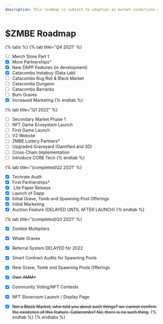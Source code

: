 ```yaml
---
description: This roadmap is subject to adaption as market conditions are always changing.
---
```


# $ZMBE Roadmap

{% tabs %}
{% tab title="Q4 2021" %}
* [ ] Merch Store Part 1
* [x] More Partnerships\*
* [x] New DAPP Features (in development)
* [x] Catacombs Instabuy (Data Lab)
* [ ] Catacombs Rug Roll & Black Market
* [ ] Catacombs Dungeon
* [ ] Catacombs Barracks
* [ ] Burn Graves
* [x] Increased Marketing
{% endtab %}

{% tab title="Q1 2022" %}
* [ ] Secondary Market Phase 1
* [ ] NFT Game Ecosystem Launch
* [ ] First Game Launch
* [ ] V2 Website
* [ ] ZMBE Lottery Partners\*
* [ ] Upgraded Graveyard (Gamified and 3D)
* [ ] Cross-Chain Implementation
* [ ] Introduce CORE Tech
{% endtab %}

{% tab title="(completed)Q2 2021" %}
* [x] Techrate Audit
* [x] First Partnerships\*
* [x] &#x20;Lite Paper Release
* [x] Launch of Dapp
* [x] Initial Grave, Tomb and Spawning Pool Offerings
* [x] Initial Marketing
* [x] Auction Feature (DELAYED UNTIL AFTER LAUNCH)
{% endtab %}

{% tab title="(completed)Q3 2021" %}
* [x] Zombie Multipliers
* [x] Whale Graves
* [x] Referral System DELAYED for 2022
* [x] Smart Contract Audits for Spawning Pools
* [x] New Grave, Tomb and Spawning Pools Offerings
* [x] ~~Own~~ ~~AMM\*~~&#x20;
* [x] Community Voting/NFT Contests
* [x] NFT Showroom Launch / Display Page
* [x] ~~Not a Black Market, who told you about such things? we cannot confirm the existence of this feature. Catacombs? No, there is no such thing.~~
{% endtab %}
{% endtabs %}



